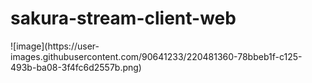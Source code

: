 <h1>sakura-stream-client-web</h1>
![image](https://user-images.githubusercontent.com/90641233/220481360-78bbeb1f-c125-493b-ba08-3f4fc6d2557b.png)
